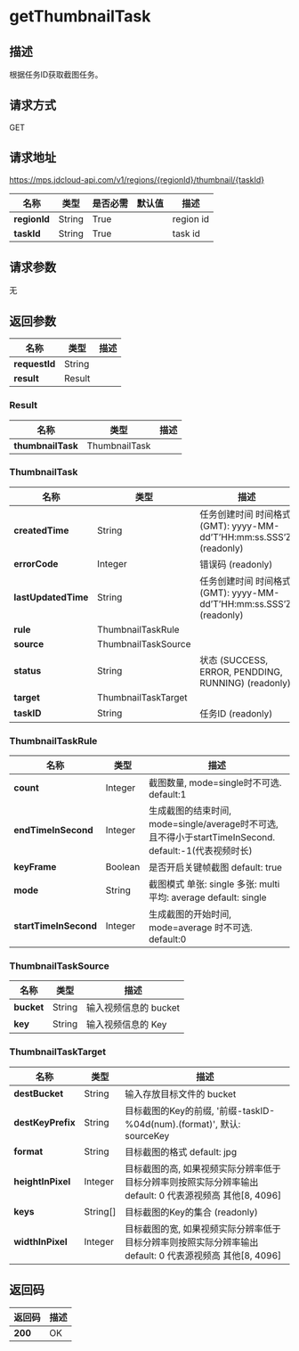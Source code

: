 # getThumbnailTask


## 描述
根据任务ID获取截图任务。

## 请求方式
GET

## 请求地址
https://mps.jdcloud-api.com/v1/regions/{regionId}/thumbnail/{taskId}

|名称|类型|是否必需|默认值|描述|
|---|---|---|---|---|
|**regionId**|String|True||region id|
|**taskId**|String|True||task id|

## 请求参数
无


## 返回参数
|名称|类型|描述|
|---|---|---|
|**requestId**|String| |
|**result**|Result| |


### <a name="Result">Result</a>
|名称|类型|描述|
|---|---|---|
|**thumbnailTask**|ThumbnailTask| |
### <a name="ThumbnailTask">ThumbnailTask</a>
|名称|类型|描述|
|---|---|---|
|**createdTime**|String|任务创建时间 时间格式(GMT): yyyy-MM-dd’T’HH:mm:ss.SSS’Z’  (readonly)|
|**errorCode**|Integer|错误码 (readonly)|
|**lastUpdatedTime**|String|任务创建时间 时间格式(GMT): yyyy-MM-dd’T’HH:mm:ss.SSS’Z’  (readonly)|
|**rule**|ThumbnailTaskRule||
|**source**|ThumbnailTaskSource||
|**status**|String|状态 (SUCCESS, ERROR, PENDDING, RUNNING) (readonly)|
|**target**|ThumbnailTaskTarget||
|**taskID**|String|任务ID (readonly)|
### <a name="ThumbnailTaskRule">ThumbnailTaskRule</a>
|名称|类型|描述|
|---|---|---|
|**count**|Integer|截图数量, mode=single时不可选. default:1|
|**endTimeInSecond**|Integer|生成截图的结束时间, mode=single/average时不可选, 且不得小于startTimeInSecond. default:-1(代表视频时长)|
|**keyFrame**|Boolean|是否开启关键帧截图 default: true|
|**mode**|String|截图模式 单张: single 多张: multi 平均: average default: single|
|**startTimeInSecond**|Integer|生成截图的开始时间, mode=average 时不可选. default:0|
### <a name="ThumbnailTaskSource">ThumbnailTaskSource</a>
|名称|类型|描述|
|---|---|---|
|**bucket**|String|输入视频信息的 bucket|
|**key**|String|输入视频信息的 Key|
### <a name="ThumbnailTaskTarget">ThumbnailTaskTarget</a>
|名称|类型|描述|
|---|---|---|
|**destBucket**|String|输入存放目标文件的 bucket|
|**destKeyPrefix**|String|目标截图的Key的前缀, '前缀-taskID-%04d(num).(format)', 默认: sourceKey|
|**format**|String|目标截图的格式 default: jpg|
|**heightInPixel**|Integer|目标截图的高, 如果视频实际分辨率低于目标分辨率则按照实际分辨率输出 default: 0 代表源视频高 其他[8, 4096]|
|**keys**|String[]|目标截图的Key的集合 (readonly)|
|**widthInPixel**|Integer|目标截图的宽, 如果视频实际分辨率低于目标分辨率则按照实际分辨率输出 default: 0 代表源视频高 其他[8, 4096]|

## 返回码
|返回码|描述|
|---|---|
|**200**|OK|
